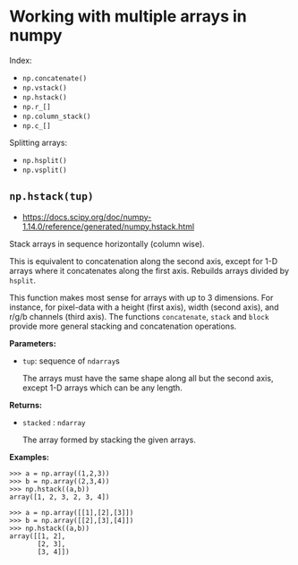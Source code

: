 # Working with multiple arrays in numpy


Index:

- `np.concatenate()`
- `np.vstack()`
- `np.hstack()`
- `np.r_[]`
- `np.column_stack()`
- `np.c_[]`


Splitting arrays:

- `np.hsplit()`
- `np.vsplit()`



## `np.hstack(tup)`

- https://docs.scipy.org/doc/numpy-1.14.0/reference/generated/numpy.hstack.html

Stack arrays in sequence horizontally (column wise).

This is equivalent to concatenation along the second axis, except for 1-D
arrays where it concatenates along the first axis. Rebuilds arrays divided by
`hsplit`.

This function makes most sense for arrays with up to 3 dimensions. For
instance, for pixel-data with a height (first axis), width (second axis), and
r/g/b channels (third axis). The functions `concatenate`, `stack` and `block` provide
more general stacking and concatenation operations.


**Parameters:**

- `tup`: sequence of `ndarray`s

	The arrays must have the same shape along all but the second axis, except
1-D arrays which can be any length.

**Returns:**

- `stacked` : `ndarray`

	The array formed by stacking the given arrays.


**Examples:**

~~~~
>>> a = np.array((1,2,3))
>>> b = np.array((2,3,4))
>>> np.hstack((a,b))
array([1, 2, 3, 2, 3, 4])
~~~~

~~~~
>>> a = np.array([[1],[2],[3]])
>>> b = np.array([[2],[3],[4]])
>>> np.hstack((a,b))
array([[1, 2],
       [2, 3],
       [3, 4]])
~~~~
